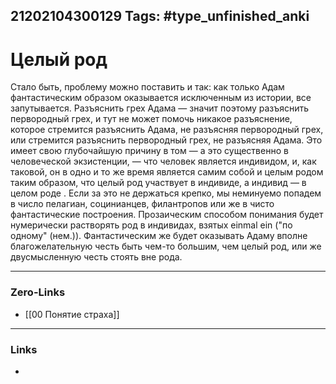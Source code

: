 21202104300129
Tags: #type_unfinished_anki
---
# Целый род

Стало быть, проблему можно поставить и так: как только Адам фантастическим образом оказывается исключенным из истории, все запутывается. Разъяснить грех Адама — значит поэтому разъяснить первородный грех, и тут не может помочь никакое разъяснение, которое стремится разъяснить Адама, не разъясняя первородный грех, или стремится разъяснить первородный грех, не разъясняя Адама. Это имеет свою глубочайшую причину в том — а это существенно в человеческой экзистенции, — что человек является индивидом, и, как таковой, он в одно и то же время является самим собой и целым родом таким образом, что целый род участвует в индивиде, а индивид — в целом роде . Если за это не держаться крепко, мы неминуемо попадем в число пелагиан, социнианцев, филантропов или же в чисто фантастические построения. Прозаическим способом понимания будет нумерически растворять род в индивидах, взятых einmal ein ("по одному" (нем.)). Фантастическим же будет оказывать Адаму вполне благожелательную честь быть чем-то большим, чем целый род, или же двусмысленную честь стоять вне рода.

---
### Zero-Links
- [[00 Понятие страха]]
---
### Links
-